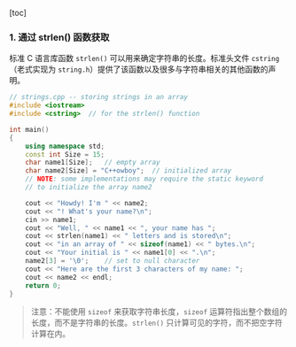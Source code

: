 [toc]

### 1. 通过 strlen() 函数获取

标准 C 语言库函数 `strlen()` 可以用来确定字符串的长度。标准头文件 `cstring` （老式实现为 `string.h`）提供了该函数以及很多与字符串相关的其他函数的声明。

```cpp
// strings.cpp -- storing strings in an array
#include <iostream>
#include <cstring>	// for the strlen() function

int main()
{
	using namespace std;
	const int Size = 15;
	char name1[Size];	// empty array
	char name2[Size] = "C++owboy";	// initialized array
	// NOTE: some implementations may require the static keyword
	// to initialize the array name2

	cout << "Howdy! I'm " << name2;
	cout << "! What's your name?\n";
	cin >> name1;
	cout << "Well, " << name1 << ", your name has ";
	cout << strlen(name1) << " letters and is stored\n";
	cout << "in an array of " << sizeof(name1) << " bytes.\n";
	cout << "Your initial is " << name1[0] << ".\n";
	name2[3] = '\0';	// set to null character
	cout << "Here are the first 3 characters of my name: ";
	cout << name2 << endl;
	return 0;
}
```

> 注意：不能使用 `sizeof` 来获取字符串长度，`sizeof` 运算符指出整个数组的长度，而不是字符串的长度。`strlen()` 只计算可见的字符，而不把空字符计算在内。